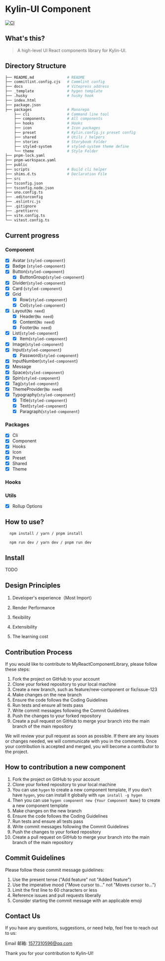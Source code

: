 # Kylin-UI Component

[![CI](https://github.com/kongmingLatern/kylin-ui/actions/workflows/main.yml/badge.svg)](https://github.com/kongmingLatern/kylin-ui/actions/workflows/main.yml)

## What's this?

> A high-level UI React components library for Kylin-UI.

## Directory Structure

```bash
├── README.md               # README
├── commitlint.config.cjs   # Commlint config
├── docs                    # Vitepress address
├── _template               # hygen template
├── .husky                  # husky hook
├── index.html
├── package.json
├── packages                # Monorepo
    ├── cli                 # Command line tool
    ├── components          # All components
    ├── hooks               # Hooks
    ├── icon                # Icon packages
    ├── preset              # Kylin.config.js preset config
    ├── shared              # Utils / helpers
    ├── stories             # Storybook Folder
    ├── styled-system       # styled-system theme define
    └── theme               # Style Folder
├── pnpm-lock.yaml
├── pnpm-workspace.yaml
├── public
├── scripts                 # Build cli helper
├── shims.d.ts              # Declaration File
├── src
├── tsconfig.json
├── tsconfig.node.json
├── uno.config.ts
├── .editorconfig
├── .eslintrc.js
├── .gitignore
├── .prettierrc
├── vite.config.ts
└── vitest.config.ts
```

## Current progress

### Component

- [x] Avatar (`styled-component`)
- [x] Badge (`styled-component`)
- [x] Button(`styled-component`)
  - [x] ButtonGroup(`styled-component`)
- [x] Divider(`styled-component`)
- [x] Card (`styled-component`)
- [x] Grid
  - [x] Row(`styled-component`)
  - [x] Col(`styled-component`)
- [x] Layout(`No need`)
  - [x] Header(`No need`)
  - [x] Content(`No need`)
  - [x] Footer(`No need`)
- [x] List(`styled-component`)
  - [x] Item(`styled-component`)
- [x] Image(`styled-component`)
- [x] Input(`styled-component`)
  - [x] Password(`styled-component`)
- [x] InputNumber(`styled-component`)
- [x] Message
- [x] Space(`styled-component`)
- [x] Spin(`styled-component`)
- [x] Tag(`styled-component`)
- [x] ThemeProvider(`No need`)
- [x] Typography(`styled-component`)
  - [x] Title(`styled-component`)
  - [x] Text(`styled-component`)
  - [x] Paragraph(`styled-component`)

### Packages

- [x] Cli
- [x] Component
- [x] Hooks
- [x] Icon
- [x] Preset
- [x] Shared
- [x] Theme

### Hooks

### Utils

- [x] Rollup Options

## How to use?

```bash
  npm install / yarn / pnpm install

  npm run dev / yarn dev / pnpm run dev
```

## Install

TODO

## Design Principles

1. Developer's experience（Most Import）

2. Render Performance

3. flexibility

4. Extensibility

5. The learning cost

## Contribution Process

If you would like to contribute to MyReactComponentLibrary, please follow these steps:

1. Fork the project on GitHub to your account
2. Clone your forked repository to your local machine
3. Create a new branch, such as feature/new-component or fix/issue-123
4. Make changes on the new branch
5. Ensure the code follows the Coding Guidelines
6. Run tests and ensure all tests pass
7. Write commit messages following the Commit Guidelines
8. Push the changes to your forked repository
9. Create a pull request on GitHub to merge your branch into the main branch of the main repository

We will review your pull request as soon as possible. If there are any issues or changes needed, we will communicate with you in the comments. Once your contribution is accepted and merged, you will become a contributor to the project.

## How to contribution a new component

1. Fork the project on GitHub to your account
2. Clone your forked repository to your local machine
3. You can use `hygen` to create a new component template, If you don't have `hygen`, you can install it globally with `npm install -g hygen`
4. Then you can use `hygen component new {Your Component Name}` to create a new component template
5. Make changes on the new branch
6. Ensure the code follows the Coding Guidelines
7. Run tests and ensure all tests pass
8. Write commit messages following the Commit Guidelines
9. Push the changes to your forked repository
10. Create a pull request on GitHub to merge your branch into the main branch of the main repository

## Commit Guidelines

Please follow these commit message guidelines:

1. Use the present tense ("Add feature" not "Added feature")
2. Use the imperative mood ("Move cursor to..." not "Moves cursor to...")
3. Limit the first line to 60 characters or less
4. Reference issues and pull requests liberally
5. Consider starting the commit message with an applicable emoji

## Contact Us

If you have any questions, suggestions, or need help, feel free to reach out to us:

Email 邮箱: <1577310596@qq.com>

Thank you for your contribution to Kylin-UI!
